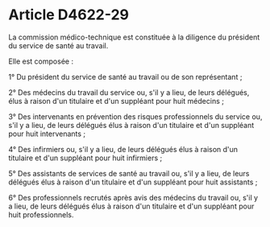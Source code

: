 # Article D4622-29

La commission médico-technique est constituée à la diligence du président du service de santé au travail. 

Elle est composée : 

1° Du président du service de santé au travail ou de son représentant ; 

2° Des médecins du travail du service ou, s'il y a lieu, de leurs délégués, élus à raison d'un titulaire et d'un suppléant pour huit médecins ; 

3° Des intervenants en prévention des risques professionnels du service ou, s'il y a lieu, de leurs délégués élus à raison d'un titulaire et d'un suppléant pour huit intervenants ; 

4° Des infirmiers ou, s'il y a lieu, de leurs délégués élus à raison d'un titulaire et d'un suppléant pour huit infirmiers ; 

5° Des assistants de services de santé au travail ou, s'il y a lieu, de leurs délégués élus à raison d'un titulaire et d'un suppléant pour huit assistants ; 

6° Des professionnels recrutés après avis des médecins du travail ou, s'il y a lieu, de leurs délégués élus à raison d'un titulaire et d'un suppléant pour huit professionnels.